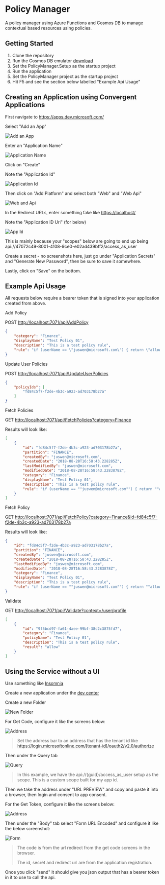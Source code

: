 # Policy Manager

A policy manager using Azure Functions and Cosmos DB to manage contextual based resources using policies.

## Getting Started

1. Clone the repository
2. Run the Cosmos DB emulator [download](https://docs.microsoft.com/en-us/azure/cosmos-db/local-emulator)
3. Set the PolicyManager.Setup as the startup project
4. Run the application
5. Set the PolicyManager project as the startup project
6. Hit F5 and see the section below labelled "Example Api Usage"

## Creating an Application using Convergent Applications

First navigate to <https://apps.dev.microsoft.com/>

Select "Add an App"

![Add an App](docs/converged-apps-add-app.png)

Enter an "Application Name"

![Application Name](docs/converged-apps-application-name.png)

Click on "Create"

Note the "Application Id"

![Application Id](docs/converged-apps-application-id.png)

Then click on "Add Platform" and select both "Web" and "Web Api"

![Web and Api](docs/converged-apps-web-and-api.png)

In the Redirect URLs, enter something fake like <https://localhost/>

Note the "Application ID Uri" (for below)

![App Id](docs/converged-apps-app-id.png)

This is mainly because your "scopes" below are going to end up being api://47072c49-8001-4108-9ce0-e02ad439bff2/access_as_user

Create a secret - no screenshots here, just go under "Application Secrets" and "Generate New Password", then be sure to save it somewhere.

Lastly, click on "Save" on the bottom.

## Example Api Usage

All requests below require a bearer token that is signed into your application created from above.

Add Policy

POST <http://localhost:7071/api/AddPolicy>

``` json
{
    "category": "Finance",
    "displayName": "Test Policy 01",
    "description": "This is a test policy rule",
    "rule": "if (userName == \"juswen@microsoft.com\") { return \"allow\"; } else { return \"deny\"; }"
}
```

Update User Policies

POST <http://localhost:7071/api/UpdateUserPolicies>

``` json
{
    "policyIds": [
        "fd84c5f7-f2de-4b3c-a923-ad703178b27a"
    ]
}
```

Fetch Policies

GET <http://localhost:7071/api/FetchPolicies?category=Finance>

Results will look like:

``` json
[
    {
        "id": "fd84c5f7-f2de-4b3c-a923-ad703178b27a",
        "partition": "FINANCE",
        "createdBy": "juswen@microsoft.com",
        "createdDate": "2018-08-28T16:58:43.228285Z",
        "lastModifiedBy": "juswen@microsoft.com",
        "modifiedDate": "2018-08-28T16:58:43.2283878Z",
        "category": "Finance",
        "displayName": "Test Policy 01",
        "description": "This is a test policy rule",
        "rule": "if (userName == ""juswen@microsoft.com"") { return ""allow""; } else { return ""deny""; }"
    }
]
```

Fetch Policy

GET <http://localhost:7071/api/FetchPolicy?category=Finance&id=fd84c5f7-f2de-4b3c-a923-ad703178b27a>

Results will look like:

``` json
{
    "id": "fd84c5f7-f2de-4b3c-a923-ad703178b27a",
    "partition": "FINANCE",
    "createdBy": "juswen@microsoft.com",
    "createdDate": "2018-08-28T16:58:43.228285Z",
    "lastModifiedBy": "juswen@microsoft.com",
    "modifiedDate": "2018-08-28T16:58:43.2283878Z",
    "category": "Finance",
    "displayName": "Test Policy 01",
    "description": "This is a test policy rule",
    "rule": "if (userName == ""juswen@microsoft.com"") { return ""allow""; } else { return ""deny""; }"
}
```

Validate

GET <http://localhost:7071/api/Validate?context=/user/profile>

``` json
[
	{
		"id": "9f5bcd97-fa61-4aee-99bf-38c2c3875fd7",
		"category": "Finance",
		"policyName": "Test Policy 01",
		"description": "This is a test policy rule",
		"result": "allow"
	}
]
```

## Using the Service without a UI

Use something like [Insomnia](https://insomnia.rest/download/)

Create a new application under the [dev center](https://apps.dev.microsoft.com/)

Create a new Folder

![New Folder](docs/folder.png)

For Get Code, configure it like the screens below:

![Address](docs/get-code-address.png)

> Set the address bar to an address that has the tenant id like <https://login.microsoftonline.com/[tenant-id]/oauth2/v2.0/authorize>

Then under the Query tab

![Query](docs/get-code-query.png)

> In this example, we have the api://{guid}/access_as_user setup as the scope. This is a custom scope built for my app id.

Then we take the address under "URL PREVIEW" and copy and paste it into a browser, then login and consent to app consent.

For the Get Token, configure it like the screens below:

![Address](docs/get-token-address.png)

Then under the "Body" tab select "Form URL Encoded" and configure it like the below screenshot:

![Form](docs/get-token-form.png)

> The code is from the url redirect from the get code screens in the browser.
>
> The id, secret and redirect url are from the application registration.

Once you click "send" it should give you json output that has a bearer token in it to use to call the api.